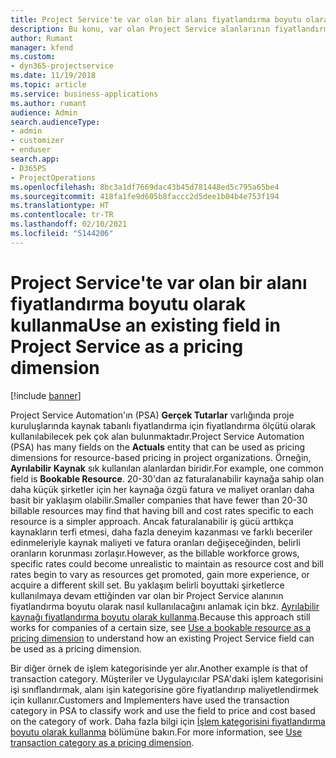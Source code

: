 ```yaml
---
title: Project Service'te var olan bir alanı fiyatlandırma boyutu olarak kullanma
description: Bu konu, var olan Project Service alanlarının fiyatlandırma boyutları olarak kullanılması hakkında bilgi sağlar.
author: Rumant
manager: kfend
ms.custom:
- dyn365-projectservice
ms.date: 11/19/2018
ms.topic: article
ms.service: business-applications
ms.author: rumant
audience: Admin
search.audienceType:
- admin
- customizer
- enduser
search.app:
- D365PS
- ProjectOperations
ms.openlocfilehash: 8bc3a1df7669dac43b45d781448ed5c795a65be4
ms.sourcegitcommit: 418fa1fe9d605b8faccc2d5dee1b04b4e753f194
ms.translationtype: HT
ms.contentlocale: tr-TR
ms.lasthandoff: 02/10/2021
ms.locfileid: "5144206"
---
```

# <a name="use-an-existing-field-in-project-service-as-a-pricing-dimension"></a><span data-ttu-id="33873-103">Project Service'te var olan bir alanı fiyatlandırma boyutu olarak kullanma</span><span class="sxs-lookup"><span data-stu-id="33873-103">Use an existing field in Project Service as a pricing dimension</span></span>

[!include [banner](../includes/psa-now-project-operations.md)]

<span data-ttu-id="33873-104">Project Service Automation'ın (PSA) **Gerçek Tutarlar** varlığında proje kuruluşlarında kaynak tabanlı fiyatlandırma için fiyatlandırma ölçütü olarak kullanılabilecek pek çok alan bulunmaktadır.</span><span class="sxs-lookup"><span data-stu-id="33873-104">Project Service Automation (PSA) has many fields on the **Actuals** entity that can be used as pricing dimensions for resource-based pricing in project organizations.</span></span> <span data-ttu-id="33873-105">Örneğin, **Ayrılabilir Kaynak** sık kullanılan alanlardan biridir.</span><span class="sxs-lookup"><span data-stu-id="33873-105">For example, one common field is **Bookable Resource**.</span></span> <span data-ttu-id="33873-106">20-30'dan az faturalanabilir kaynağa sahip olan daha küçük şirketler için her kaynağa özgü fatura ve maliyet oranları daha basit bir yaklaşım olabilir.</span><span class="sxs-lookup"><span data-stu-id="33873-106">Smaller companies that have fewer than 20-30 billable resources may find that having bill and cost rates specific to each resource is a simpler approach.</span></span> <span data-ttu-id="33873-107">Ancak faturalanabilir iş gücü arttıkça kaynakların terfi etmesi, daha fazla deneyim kazanması ve farklı beceriler edinmeleriyle kaynak maliyeti ve fatura oranları değişeceğinden, belirli oranların korunması zorlaşır.</span><span class="sxs-lookup"><span data-stu-id="33873-107">However, as the billable workforce grows, specific rates could become unrealistic to maintain as resource cost and bill rates begin to vary as resources get promoted, gain more experience, or acquire a different skill set.</span></span> <span data-ttu-id="33873-108">Bu yaklaşım belirli boyuttaki şirketlerce kullanılmaya devam ettiğinden var olan bir Project Service alanının fiyatlandırma boyutu olarak nasıl kullanılacağını anlamak için bkz. [Ayrılabilir kaynağı fiyatlandırma boyutu olarak kullanma](bookable-resource-pricing-dimension.md).</span><span class="sxs-lookup"><span data-stu-id="33873-108">Because this approach still works for companies of a certain size, see [Use a bookable resource as a pricing dimension](bookable-resource-pricing-dimension.md) to understand how an existing Project Service field can be used as a pricing dimension.</span></span>

<span data-ttu-id="33873-109">Bir diğer örnek de işlem kategorisinde yer alır.</span><span class="sxs-lookup"><span data-stu-id="33873-109">Another example is that of transaction category.</span></span> <span data-ttu-id="33873-110">Müşteriler ve Uygulayıcılar PSA'daki işlem kategorisini işi sınıflandırmak, alanı işin kategorisine göre fiyatlandırıp maliyetlendirmek için kullanır.</span><span class="sxs-lookup"><span data-stu-id="33873-110">Customers and Implementers have used the transaction category in PSA to classify work and use the field to price and cost based on the category of work.</span></span> <span data-ttu-id="33873-111">Daha fazla bilgi için [İşlem kategorisini fiyatlandırma boyutu olarak kullanma](transaction-category-pricing-dimension.md) bölümüne bakın.</span><span class="sxs-lookup"><span data-stu-id="33873-111">For more information, see [Use transaction category as a pricing dimension](transaction-category-pricing-dimension.md).</span></span>

